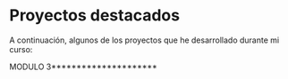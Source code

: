 # Proyectos destacados
A continuación, algunos de los proyectos que he desarrollado durante mi curso:

MODULO 3*********************
